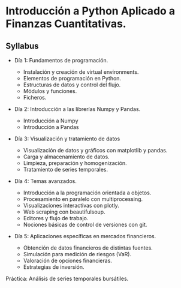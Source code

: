 # Introducción a Python Aplicado a Finanzas Cuantitativas.
## Syllabus
- Día 1: Fundamentos de programación.
    - Instalación y creación de virtual environments.
    - Elementos de programación en Python.
    - Estructuras de datos y control del flujo.
    - Módulos y funciones.
    - Ficheros.


- Día 2: Introducción a las librerías Numpy y Pandas.
    - Introducción a Numpy
    - Introducción a Pandas


- Día 3: Visualización y tratamiento de datos
    - Visualización de datos y gráficos con matplotlib y pandas.
    - Carga y almacenamiento de datos.
    - Limpieza, preparación y homogenización.
    - Tratamiento de series temporales.


- Día 4: Temas avanzados.
    - Introducción a la programación orientada a objetos.
    - Procesamiento en paralelo con multiprocessing.
    - Visualizaciones interactivas con plotly.
    - Web scraping con beautifulsoup.
    - Editores y flujo de trabajo.
    - Nociones básicas de control de versiones con git.


- Día 5: Aplicaciones específicas en mercados financieros.
    - Obtención de datos financieros de distintas fuentes.
    - Simulación para medición de riesgos (VaR).
    - Valoración de opciones financieras.
    - Estrategias de inversión.

Práctica: Análisis de series temporales bursátiles.